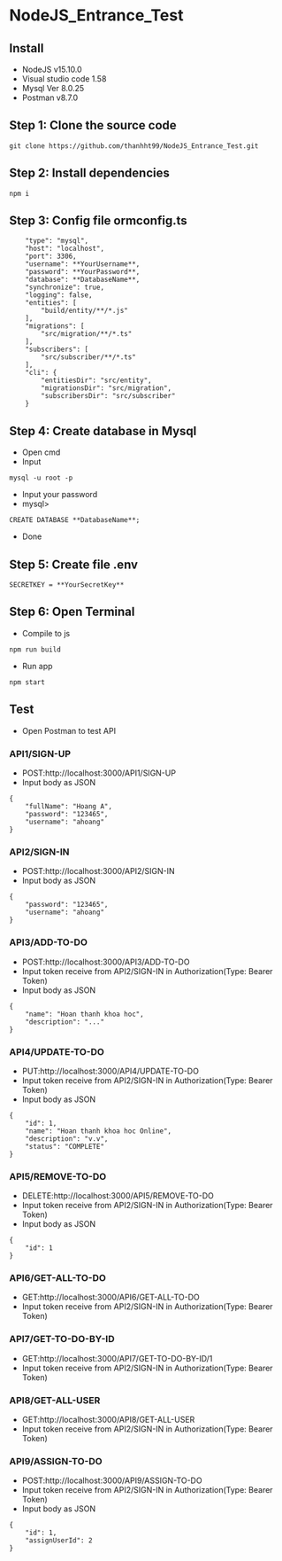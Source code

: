 # NodeJS_Entrance_Test
## Install
* NodeJS v15.10.0
* Visual studio code 1.58
* Mysql Ver 8.0.25
* Postman v8.7.0

## Step 1: Clone the source code
```
git clone https://github.com/thanhht99/NodeJS_Entrance_Test.git
```

## Step 2: Install dependencies
```
npm i
```

## Step 3: Config file ormconfig.ts
```
    "type": "mysql",
    "host": "localhost",
    "port": 3306,
    "username": **YourUsername**,
    "password": **YourPassword**,
    "database": **DatabaseName**,
    "synchronize": true,
    "logging": false,
    "entities": [
        "build/entity/**/*.js"
    ],
    "migrations": [
        "src/migration/**/*.ts"
    ],
    "subscribers": [
        "src/subscriber/**/*.ts"
    ],
    "cli": {
        "entitiesDir": "src/entity",
        "migrationsDir": "src/migration",
        "subscribersDir": "src/subscriber"
    }
```

## Step 4: Create database in Mysql
* Open cmd
* Input
```
mysql -u root -p
```
* Input your password
* mysql> 
```
CREATE DATABASE **DatabaseName**;
```
* Done

## Step 5: Create file .env
```
SECRETKEY = **YourSecretKey**
```

## Step 6: Open Terminal
* Compile to js
```
npm run build
```
* Run app
```
npm start
```

## Test 
* Open Postman to test API

### API1/SIGN-UP
* POST:http://localhost:3000/API1/SIGN-UP
* Input body as JSON
```
{
    "fullName": "Hoang A",
	"password": "123465",
	"username": "ahoang"
}
```

### API2/SIGN-IN
* POST:http://localhost:3000/API2/SIGN-IN
* Input body as JSON
```
{
	"password": "123465",
	"username": "ahoang"
}
```

### API3/ADD-TO-DO
* POST:http://localhost:3000/API3/ADD-TO-DO
* Input token receive from API2/SIGN-IN in Authorization(Type: Bearer Token)
* Input body as JSON
```
{
	"name": "Hoan thanh khoa hoc",
	"description": "..."
}
```

### API4/UPDATE-TO-DO
* PUT:http://localhost:3000/API4/UPDATE-TO-DO
* Input token receive from API2/SIGN-IN in Authorization(Type: Bearer Token)
* Input body as JSON
```
{
    "id": 1,
	"name": "Hoan thanh khoa hoc Online",
	"description": "v.v",
    "status": "COMPLETE"
}
```

### API5/REMOVE-TO-DO
* DELETE:http://localhost:3000/API5/REMOVE-TO-DO
* Input token receive from API2/SIGN-IN in Authorization(Type: Bearer Token)
* Input body as JSON
```
{
    "id": 1
}
```

### API6/GET-ALL-TO-DO
* GET:http://localhost:3000/API6/GET-ALL-TO-DO
* Input token receive from API2/SIGN-IN in Authorization(Type: Bearer Token)

### API7/GET-TO-DO-BY-ID
* GET:http://localhost:3000/API7/GET-TO-DO-BY-ID/1
* Input token receive from API2/SIGN-IN in Authorization(Type: Bearer Token)

### API8/GET-ALL-USER
* GET:http://localhost:3000/API8/GET-ALL-USER
* Input token receive from API2/SIGN-IN in Authorization(Type: Bearer Token)

### API9/ASSIGN-TO-DO
* POST:http://localhost:3000/API9/ASSIGN-TO-DO
* Input token receive from API2/SIGN-IN in Authorization(Type: Bearer Token)
* Input body as JSON
```
{
    "id": 1, 
    "assignUserId": 2
}
```

